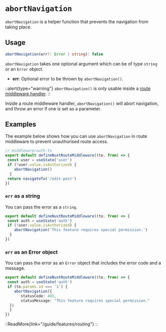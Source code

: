# `abortNavigation`

`abortNavigation` is a helper function that prevents the navigation from taking place.

## Usage

```ts
abortNavigation(err?: Error | string): false
```

`abortNavigation` takes one optional argument which can be of type `string` or an `Error` object.

- **err**: Optional error to be thrown by `abortNavigation()`.

::alert{type="warning"}
`abortNavigation()` is only usable inside a [route middleware handler](/guide/directory-structure/middleware).
::

Inside a route middleware handler, `abortNavigation()` will abort navigation, and throw an error if one is set as a parameter.

## Examples

The example below shows how you can use `abortNavigation` in route middleware to prevent unauthorised route access.

```jsx
// middleware/auth.ts
export default defineNuxtRouteMiddleware((to, from) => {
 const user = useState('user')
 if (!user.value.isAuthorized) {
    abortNavigation()
  }
 return navigateTo('/edit-post')
})
```

### `err` as a string

You can pass the error as a `string`.

```ts [middleware/auth.ts]
export default defineNuxtRouteMiddleware((to, from) => {
 const auth = useState('auth')
 if (!user.value.isAuthorized) {
    abortNavigation('This feature requires special permission.')
  }
})
```

### `err` as an Error object

You can pass the error as an `Error` object that includes the error code and a message.

```ts [middleware/auth.ts]
export default defineNuxtRouteMiddleware((to, from) => {
 const auth = useState('auth')
 if (to.params.id === '1') {
    abortNavigation({ 
       statusCode: 401, 
       statusMessage: "This feature requires special permission." 
  })
  }
})
```

::ReadMore{link="/guide/features/routing"}
::
